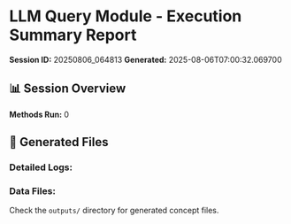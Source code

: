 # LLM Query Module - Execution Summary Report

**Session ID:** 20250806_064813
**Generated:** 2025-08-06T07:00:32.069700

## 📊 Session Overview

**Methods Run:** 0

## 📁 Generated Files

### Detailed Logs:

### Data Files:
Check the `outputs/` directory for generated concept files.

